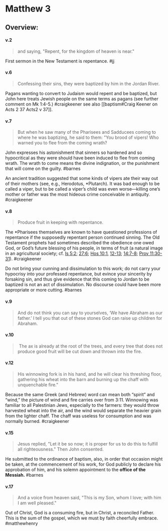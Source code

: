 # Matthew 3

## Overview:


#### v.2
>and saying, "Repent, for the kingdom of heaven is near."

First sermon in the New Testament is repentance.
#jj 

#### v.6
>Confessing their sins, they were baptized by him in the Jordan River.

Pagans wanting to convert to Judaism would repent and be baptized, but John here treats Jewish people on the same terms as pagans (see further comment on Mk 1:4-5.)
#craigkeener see also [[baptism#Craig Keener on Acts 2 37 Acts2 v 37]].

#### v.7
>But when he saw many of the Pharisees and Sadducees coming to where he was baptizing, he said to them: "You brood of vipers! Who warned you to flee from the coming wrath?

John expresses his astonishment that sinners so hardened and so hypocritical as they were should have been induced to flee from coming wrath. The wrath to come means the divine indignation, or the punishment that will come on the guilty.
#barnes 

An ancient tradition suggested that some kinds of vipers ate their way out of their mothers (see, e.g., Herodotus, \*Plutarch). It was bad enough to be called a viper, but to be called a viper’s child was even worse—killing one’s mother or father was the most hideous crime conceivable in antiquity.
#craigkeener 

#### v.8
>Produce fruit in keeping with repentance.

The \*Pharisees themselves are known to have questioned professions of repentance if the supposedly repentant person continued sinning. The Old Testament prophets had sometimes described the obedience one owed God, or God’s future blessing of his people, in terms of fruit (a natural image in an agricultural society; cf. [Is 5:2](Isaiah5#v.2); [27:6](Isaiah27#v.6); [Hos 10:1](Hosea10#v.1), [12-13](Hosea10#v.12); [14:7-8](Hosea14#v.7); [Prov 11:30-31](Proverbs11#v.30)).
#craigkeener 

Do not bring your cunning and dissimulation to this work; do not carry your hypocrisy into your professed repentance, but evince your sincerity by forsaking sin, and thus give evidence that this coming to Jordan to be baptized is not an act of dissimulation. No discourse could have been more appropriate or more cutting.
#barnes 

#### v.9
>And do not think you can say to yourselves, ‘We have Abraham as our father.’ I tell you that out of these stones God can raise up children for Abraham.

#### v.10
> The ax is already at the root of the trees, and every tree that does not produce good fruit will be cut down and thrown into the fire.

#### v.12
>His winnowing fork is in his hand, and he will clear his threshing floor, gathering his wheat into the barn and burning up the chaff with unquenchable fire."

Because the same Greek (and Hebrew) word can mean both “spirit” and “wind,” the picture of wind and fire carries over from 3:11. Winnowing was familiar to all Palestinian Jews, especially to the farmers: they would throw harvested wheat into the air, and the wind would separate the heavier grain from the lighter chaff. The chaff was useless for consumption and was normally burned.
#craigkeener 

#### v.15
>Jesus replied, "Let it be so now; it is proper for us to do this to fulfill all righteousness." Then John consented.

He submitted to the ordinance of baptism, also, in order that occasion might be taken, at the commencement of his work, for God publicly to declare his approbation of him, and his solemn appointment to the **office of the Messiah.**
#barnes 

#### v.17
>And a voice from heaven said, "This is my Son, whom I love; with him I am well pleased."

Out of Christ, God is a consuming fire, but in Christ, a reconciled Father. This is the sum of the gospel, which we must by faith cheerfully embrace.
#matthewhenry 



